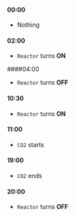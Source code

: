 #### 00:00
 - Nothing

#### 02:00 

 - `Reactor` turns **ON**

####04:00
 - `Reactor` turns **OFF**

#### 10:30
 - `Reactor` turns **ON**

#### 11:00 
 - `CO2` starts

#### 19:00 
 - `CO2` ends

#### 20:00 
 - `Reactor` turns **OFF**
